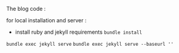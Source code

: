 The blog code :

for local installation and server :
- install ruby and jekyll requirements
`bundle install`

`bundle exec jekyll serve`
` bundle exec jekyll serve --baseurl '' `